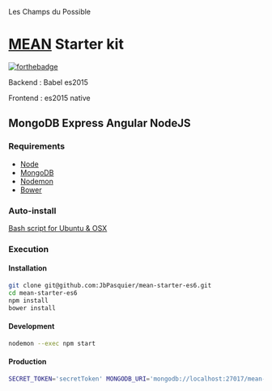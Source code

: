 Les Champs du Possible

# [MEAN](http://mean.io/) Starter kit

[![forthebadge](http://forthebadge.com/images/badges/built-with-love.svg)](http://forthebadge.com)

Backend : Babel es2015

Frontend : es2015 native

## MongoDB Express Angular NodeJS

### Requirements

-   [Node](https://doc.ubuntu-fr.org/nodejs#depuis_un_ppa)
-   [MongoDB](https://doc.ubuntu-fr.org/mongodb#installation)
-   [Nodemon](http://nodemon.io/)
-   [Bower](https://bower.io/)

### Auto-install

[Bash script for Ubuntu & OSX](https://gist.github.com/JbPasquier/4857fd80af2d7ae2f987754db5887969)

### Execution

#### Installation

```bash
git clone git@github.com:JbPasquier/mean-starter-es6.git
cd mean-starter-es6
npm install
bower install
```

#### Development

```bash
nodemon --exec npm start
```

#### Production

```bash
SECRET_TOKEN='secretToken' MONGODB_URI='mongodb://localhost:27017/mean-starter-es6' npm start
```
